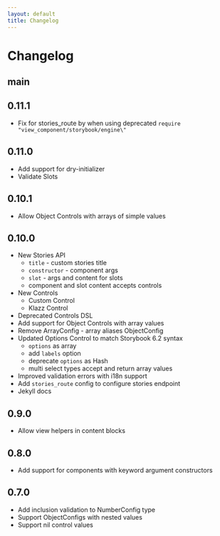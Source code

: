 ```yaml
---
layout: default
title: Changelog
---
```


# Changelog

## main

## 0.11.1

* Fix for stories_route by when using deprecated `require "view_component/storybook/engine\"`

## 0.11.0

* Add support for dry-initializer
* Validate Slots

## 0.10.1

* Allow Object Controls with arrays of simple values

## 0.10.0

* New Stories API
  * `title` - custom stories title 
  * `constructor` - component args
  * `slot` - args and content for slots
  * component and slot content accepts controls
* New Controls
  * Custom Control
  * Klazz Control
* Deprecated Controls DSL
* Add support for Object Controls with array values
* Remove ArrayConfig - array aliases ObjectConfig
* Updated Options Control to match Storybook 6.2 syntax
  * `options` as array
  * add `labels` option
  * deprecate `options` as Hash
  * multi select types accept and return array values
* Improved validation errors with i18n support
* Add `stories_route` config to configure stories endpoint
* Jekyll docs

## 0.9.0

* Allow view helpers in content blocks

## 0.8.0

* Add support for components with keyword argument constructors

## 0.7.0

* Add inclusion validation to NumberConfig type
* Support ObjectConfigs with nested values
* Support nil control values